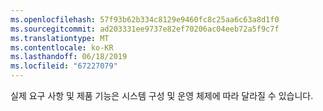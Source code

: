 ```yaml
---
ms.openlocfilehash: 57f93b62b334c8129e9460fc8c25aa6c63a8d1f0
ms.sourcegitcommit: ad203331ee9737e82ef70206ac04eeb72a5f9c7f
ms.translationtype: MT
ms.contentlocale: ko-KR
ms.lasthandoff: 06/18/2019
ms.locfileid: "67227079"
---
```

실제 요구 사항 및 제품 기능은 시스템 구성 및 운영 체제에 따라 달라질 수 있습니다.